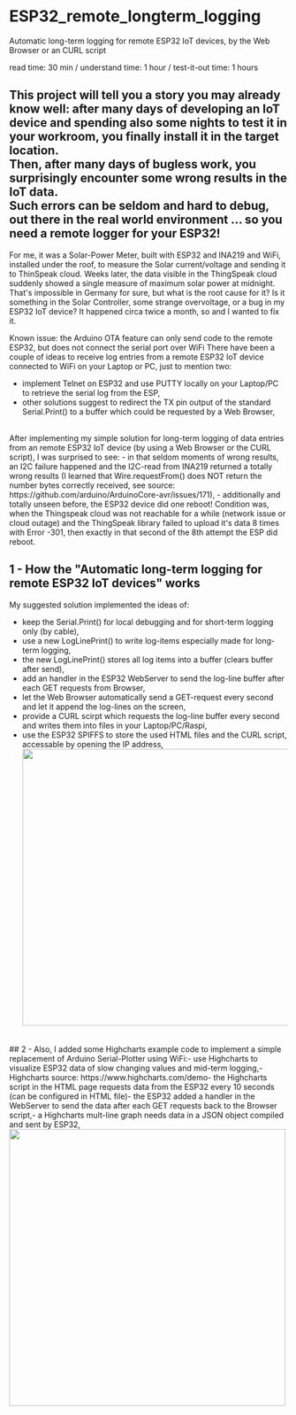 # ESP32_remote_longterm_logging
Automatic long-term logging for remote ESP32 IoT devices, by the Web Browser or an CURL script

read time: 30 min / understand time: 1 hour / test-it-out time: 1 hours

## This project will tell you a story you may already know well: after many days of developing an IoT device and spending also some nights to test it in your workroom, you finally install it in the target location. <br/>Then, after many days of bugless work, you surprisingly encounter some wrong results in the IoT data. <br/>Such errors can be seldom and hard to debug, out there in the real world environment ... so you need a remote logger for your ESP32!

For me, it was a Solar-Power Meter, built with ESP32 and INA219 and WiFi, installed under the roof, to measure the Solar current/voltage and sending it to ThinSpeak cloud. 
Weeks later, the data visible in the ThingSpeak cloud suddenly showed a single measure of maximum solar power at midnight. That's impossible in Germany for sure, but what is the root cause for it? Is it something in the Solar Controller, some strange overvoltage, or a bug in my ESP32 IoT device? It happened circa twice a month, so and I wanted to fix it.

Known issue: the Arduino OTA feature can only send code to the remote ESP32, but does not connect the serial port over WiFi
There have been a couple of ideas to receive log entries from a remote ESP32 IoT device connected to WiFi on your Laptop or PC, just to mention two: 
- implement Telnet on ESP32 and use PUTTY locally on your Laptop/PC to retrieve the serial log from the ESP,
- other solutions suggest to redirect the TX pin output of the standard Serial.Print() to a buffer which could be requested by a Web Browser,

<br/>
After implementing my simple solution for long-term logging of data entries from an remote ESP32 IoT device (by using a Web Browser or the CURL script), I was surprised to see:
- in that seldom moments of wrong results, an I2C failure happened and the I2C-read from INA219 returned a totally wrong results (I learned that Wire.requestFrom() does NOT return the number bytes correctly received, see source: https://github.com/arduino/ArduinoCore-avr/issues/171),
- additionally and totally unseen before, the ESP32 device did one reboot! Condition was, when the Thingspeak cloud was not reachable for a while (network issue or cloud outage) and the ThingSpeak library failed to upload it's data 8 times with Error -301, then exactly in that second of the 8th attempt the ESP did reboot.

## 1 - How the "Automatic long-term logging for remote ESP32 IoT devices" works
My suggested solution implemented the ideas of:
- keep the Serial.Print() for local debugging and for short-term logging only (by cable),
- use a new LogLinePrint() to write log-items especially made for long-term logging,
- the new LogLinePrint() stores all log items into a buffer (clears buffer after send),
- add an handler in the ESP32 WebServer to send the log-line buffer after each GET requests from Browser,
- let the Web Browser automatically send a GET-request every second and let it append the log-lines on the screen,
- provide a CURL scirpt which requests the log-line buffer every second and writes them into files in your Laptop/PC/Raspi,
- use the ESP32 SPIFFS to store the used HTML files and the CURL script, accessable by opening the IP address,<img src="1_RollerBlind/1_RollerBlind_Photo01.jpg" width="500">
<br/>
## 2 - Also, I added some Highcharts example code to implement a simple replacement of Arduino Serial-Plotter using WiFi:- use Highcharts to visualize ESP32 data of slow changing values and mid-term logging,- Highcharts source: https://www.highcharts.com/demo- the Highcharts script in the HTML page requests data from the ESP32 every 10 seconds (can be configured in HTML file)- the ESP32 added a handler in the WebServer to send the data after each GET requests back to the Browser script,- a Highcharts mult-line graph needs data in a JSON object compiled and sent by ESP32,<img src="1_RollerBlind/1_RollerBlind_Photo01.jpg" width="500">

